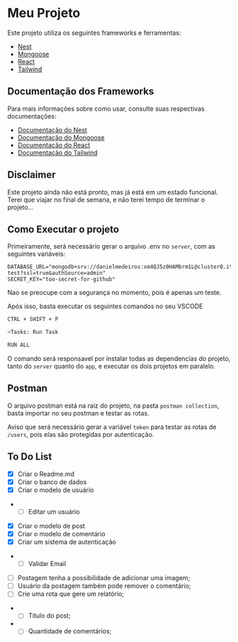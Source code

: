 # Meu Projeto

Este projeto utiliza os seguintes frameworks e ferramentas:

- [Nest](https://nestjs.com/)
- [Mongoose](https://mongoosejs.com/)
- [React](https://pt-br.reactjs.org/)
- [Tailwind](https://tailwindcss.com/)

## Documentação dos Frameworks

Para mais informações sobre como usar, consulte suas respectivas documentações:

- [Documentação do Nest](https://docs.nestjs.com/)
- [Documentação do Mongoose](https://mongoosejs.com/docs/guide.html)
- [Documentação do React](https://pt-br.reactjs.org/docs/getting-started.html)
- [Documentação do Tailwind](https://tailwindcss.com/docs)

## Disclaimer

Este projeto ainda não está pronto, mas já está em um estado funcional.
Terei que viajar no final de semana, e não terei tempo de terminar o projeto...

## Como Executar o projeto

Primeiramente, será necessário gerar o arquivo .env no ```server```, com as seguintes variáveis:

```
DATABASE_URL="mongodb+srv://danielmedeiros:xm4QJ5z0HAMbrm1L@cluster0.itnlx.mongodb.net/quickDev-test?ssl=true&authSource=admin"
SECRET_KEY="too-secret-for-github"
```

Nao se preocupe com a segurança no momento, pois é apenas um teste.

Após isso, basta executar os seguintes comandos no seu VSCODE

```bash
CTRL + SHIFT + P
```

```bash
>Tasks: Run Task
```

```bash
RUN ALL
```

O comando será responsavel por instalar todas as dependencias do projeto, tanto do ```server``` quanto do ```app```, e executar os dois projetos em paralelo.

## Postman

O arquivo postman está na raiz do projeto, na pasta ```postman collection```, basta importar no seu postman e testar as rotas.

Aviso que será necessário gerar a variável ```token``` para testar as rotas de ```/users```, pois elas são protegidas por autenticação.

## To Do List

- [x] Criar o Readme.md
- [x] Criar o banco de dados
- [x] Criar o modelo de usuário
- - [ ] Editar um usuário
- [x] Criar o modelo de post
- [x] Criar o modelo de comentário
- [x] Criar um sistema de autenticação
- - [ ] Validar Email
- [ ] Postagem tenha a possibilidade de adicionar uma imagem;
- [ ] Usuário da postagem também pode remover o comentário;
- [ ] Crie uma rota que gere um relatório;
- - [ ] Título do post;
- - [ ] Quantidade de comentários;
